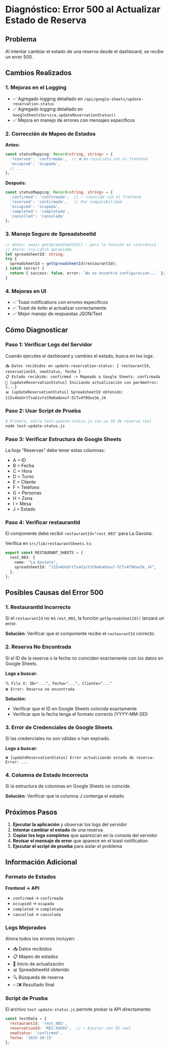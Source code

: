 # Diagnóstico: Error 500 al Actualizar Estado de Reserva

## Problema
Al intentar cambiar el estado de una reserva desde el dashboard, se recibe un error 500.

## Cambios Realizados

### 1. Mejoras en el Logging
- ✅ Agregado logging detallado en `/api/google-sheets/update-reservation-status`
- ✅ Agregado logging detallado en `GoogleSheetsService.updateReservationStatus()`
- ✅ Mejora en manejo de errores con mensajes específicos

### 2. Corrección de Mapeo de Estados
**Antes:**
```typescript
const statusMapping: Record<string, string> = {
  'reserved': 'confirmada',  // ❌ No coincidía con el frontend
  'occupied': 'ocupada',
  // ...
};
```

**Después:**
```typescript
const statusMapping: Record<string, string> = {
  'confirmed': 'confirmada',  // ✅ Coincide con el frontend
  'reserved': 'confirmada',   // Por compatibilidad
  'occupied': 'ocupada',
  'completed': 'completada',
  'cancelled': 'cancelada'
};
```

### 3. Manejo Seguro de SpreadsheetId
```typescript
// Antes: await getSpreadsheetId() - pero la función es sincrónica
// Ahora: try-catch apropiado
let spreadsheetId: string;
try {
  spreadsheetId = getSpreadsheetId(restaurantId);
} catch (error) {
  return { success: false, error: `No se encontró configuración...` };
}
```

### 4. Mejoras en UI
- ✅ Toast notifications con errores específicos
- ✅ Toast de éxito al actualizar correctamente
- ✅ Mejor manejo de respuestas JSON/Text

## Cómo Diagnosticar

### Paso 1: Verificar Logs del Servidor
Cuando ejecutes el dashboard y cambies el estado, busca en los logs:

```
📥 Datos recibidos en update-reservation-status: { restaurantId, reservationId, newStatus, fecha }
📋 Estado recibido: confirmed -> Mapeado a Google Sheets: confirmada
🔄 [updateReservationStatus] Iniciando actualización con parámetros: {...}
📊 [updateReservationStatus] SpreadsheetId obtenido: 115x4UoUrtTxaG1vYzCReKaOonu7-5CTv4f9Oxe3e_J4
```

### Paso 2: Usar Script de Prueba
```bash
# Primero, edita test-update-status.js con un ID de reserva real
node test-update-status.js
```

### Paso 3: Verificar Estructura de Google Sheets
La hoja "Reservas" debe tener estas columnas:
- A = ID
- B = Fecha
- C = Hora
- D = Turno
- E = Cliente
- F = Teléfono
- G = Personas
- H = Zona
- I = Mesa
- J = Estado

### Paso 4: Verificar restaurantId
El componente debe recibir `restaurantId="rest_003"` para La Gaviota.

Verifica en `src/lib/restaurantSheets.ts`:
```typescript
export const RESTAURANT_SHEETS = {
  rest_003: {
    name: "La Gaviota",
    spreadsheetId: "115x4UoUrtTxaG1vYzCReKaOonu7-5CTv4f9Oxe3e_J4",
  },
};
```

## Posibles Causas del Error 500

### 1. RestaurantId Incorrecto
Si el `restaurantId` no es `rest_003`, la función `getSpreadsheetId()` lanzará un error.

**Solución:** Verificar que el componente recibe el `restaurantId` correcto.

### 2. Reserva No Encontrada
Si el ID de la reserva o la fecha no coinciden exactamente con los datos en Google Sheets.

**Logs a buscar:**
```
🔍 Fila X: ID="...", Fecha="...", Cliente="..."
❌ Error: Reserva no encontrada
```

**Solución:** 
- Verificar que el ID en Google Sheets coincida exactamente
- Verificar que la fecha tenga el formato correcto (YYYY-MM-DD)

### 3. Error de Credenciales de Google Sheets
Si las credenciales no son válidas o han expirado.

**Logs a buscar:**
```
❌ [updateReservationStatus] Error actualizando estado de reserva: Error: ...
```

### 4. Columna de Estado Incorrecta
Si la estructura de columnas en Google Sheets no coincide.

**Solución:** Verificar que la columna J contenga el estado.

## Próximos Pasos

1. **Ejecutar la aplicación** y observar los logs del servidor
2. **Intentar cambiar el estado** de una reserva
3. **Copiar los logs completos** que aparezcan en la consola del servidor
4. **Revisar el mensaje de error** que aparece en el toast notification
5. **Ejecutar el script de prueba** para aislar el problema

## Información Adicional

### Formato de Estados

**Frontend → API:**
- `confirmed` → `confirmada`
- `occupied` → `ocupada`
- `completed` → `completada`
- `cancelled` → `cancelada`

### Logs Mejorados

Ahora todos los errores incluyen:
- 📥 Datos recibidos
- 📋 Mapeo de estados
- 🔄 Inicio de actualización
- 📊 SpreadsheetId obtenido
- 🔍 Búsqueda de reserva
- ✅/❌ Resultado final

### Script de Prueba

El archivo `test-update-status.js` permite probar la API directamente:

```javascript
const testData = {
  restaurantId: 'rest_003',
  reservationId: 'RES-XXXXX',  // ← Ajustar con ID real
  newStatus: 'confirmed',
  fecha: '2025-10-15'
};
```

